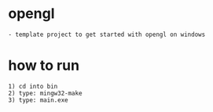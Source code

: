 # opengl
    - template project to get started with opengl on windows
    
# how to run
    1) cd into bin
    2) type: mingw32-make
    3) type: main.exe

